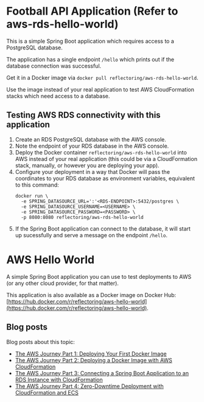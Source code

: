 # Football API Application (Refer to aws-rds-hello-world)

This is a simple Spring Boot application which requires access to a PostgreSQL database.

The application has a single endpoint `/hello` which prints out if the database connection was successful.

Get it in a Docker image via `docker pull reflectoring/aws-rds-hello-world`.

Use the image instead of your real application to test AWS CloudFormation stacks which need access to a database.

## Testing AWS RDS connectivity with this application

1. Create an RDS PostgreSQL database with the AWS console.
2. Note the endpoint of your RDS database in the AWS console.
3. Deploy the Docker container `reflectoring/aws-rds-hello-world` into AWS instead of your real application (this could be via a CloudFormation stack, manually, or however you are deploying your app).
4. Configure your deployment in a way that Docker will pass the coordinates to your RDS database as environment variables, equivalent to this command:
    ``` 
    docker run \
      -e SPRING_DATASOURCE_URL=':'<RDS-ENDPOINT>:5432/postgres \
      -e SPRING_DATASOURCE_USERNAME=<USERNAME> \
      -e SPRING_DATASOURCE_PASSWORD=<PASSWORD> \
      -p 8080:8080 reflectoring/aws-rds-hello-world
    ```
5. If the Spring Boot application can connect to the database, it will start up sucessfully and serve a message on the endpoint `/hello`.

# AWS Hello World

A simple Spring Boot application you can use to test deployments to AWS (or any other cloud provider, for that matter).

This application is also available as a Docker image on Docker Hub: [https://hub.docker.com/r/reflectoring/aws-hello-world](https://hub.docker.com/r/reflectoring/aws-hello-world).

## Blog posts

Blog posts about this topic:

* [The AWS Journey Part 1: Deploying Your First Docker Image](https://reflectoring.io/aws-deploy-docker-image-via-web-console/)
* [The AWS Journey Part 2: Deploying a Docker Image with AWS CloudFormation](https://reflectoring.io/aws-cloudformation-deploy-docker-image/)
* [The AWS Journey Part 3: Connecting a Spring Boot Application to an RDS Instance with CloudFormation](https://reflectoring.io/aws-cloudformation-rds/)
* [The AWS Journey Part 4: Zero-Downtime Deployment with CloudFormation and ECS](https://reflectoring.io/aws-cloudformation-ecs-deployment/)


